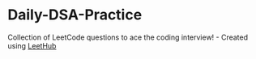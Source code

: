 # Daily-DSA-Practice
Collection of LeetCode questions to ace the coding interview! - Created using [LeetHub](https://github.com/QasimWani/LeetHub)
